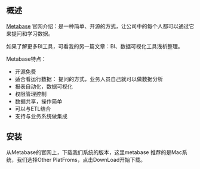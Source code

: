 ## 概述

[Metabase](https://link.jianshu.com/?t=http://www.metabase.com/) 官网介绍：是一种简单、开源的方式，让公司中的每个人都可以通过它来提问和学习数据。

如果了解更多BI工具，可看我的另一篇文章：BI、数据可视化工具浅析整理。

Metabase特点：

- 开源免费
- 适合看运行数据： 提问的方式，业务人员自己就可以做数据分析
- 报表自动化，数据可视化
- 权限管理控制
- 数据共享，操作简单
- 可以与ETL结合
- 支持与业务系统做集成

## 安装

从Metabase的官网上，下载我们系统的版本，这里metabase 推荐的是Mac系统，我们选择Other PlatFroms，点击DownLoad开始下载。



